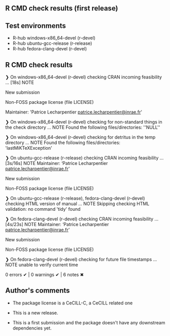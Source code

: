 ## R CMD check results (first release)

## Test environments
- R-hub windows-x86_64-devel (r-devel)
- R-hub ubuntu-gcc-release (r-release)
- R-hub fedora-clang-devel (r-devel)

## R CMD check results
❯ On windows-x86_64-devel (r-devel)
  checking CRAN incoming feasibility ... [18s] NOTE
  
  New submission
  
  Non-FOSS package license (file LICENSE)
  
  Maintainer: 'Patrice Lecharpentier <patrice.lecharpentier@inrae.fr>'

❯ On windows-x86_64-devel (r-devel)
  checking for non-standard things in the check directory ... NOTE
  Found the following files/directories:
    ''NULL''

❯ On windows-x86_64-devel (r-devel)
  checking for detritus in the temp directory ... NOTE
  Found the following files/directories:
    'lastMiKTeXException'

❯ On ubuntu-gcc-release (r-release)
  checking CRAN incoming feasibility ... [3s/16s] NOTE
  Maintainer: ‘Patrice Lecharpentier <patrice.lecharpentier@inrae.fr>’
  
  New submission
  
  Non-FOSS package license (file LICENSE)
  

❯ On ubuntu-gcc-release (r-release), fedora-clang-devel (r-devel)
  checking HTML version of manual ... NOTE
  Skipping checking HTML validation: no command 'tidy' found

❯ On fedora-clang-devel (r-devel)
  checking CRAN incoming feasibility ... [4s/23s] NOTE
  Maintainer: ‘Patrice Lecharpentier <patrice.lecharpentier@inrae.fr>’
  
  New submission
  
  Non-FOSS package license (file LICENSE)
  

❯ On fedora-clang-devel (r-devel)
  checking for future file timestamps ... NOTE
  unable to verify current time

0 errors ✔ | 0 warnings ✔ | 6 notes ✖


## Author's comments

* The package license is a CeCILL-C, a CeCILL related one

* This is a new release.

* This is a first submission and the package doesn't have any downstream dependencies yet.




